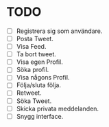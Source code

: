 # TODO 
- [ ] Registrera sig som användare.
- [ ] Posta Tweet. 
- [ ] Visa Feed. 
- [ ] Ta bort tweet. 
- [ ] Visa egen Profil.
- [ ] Söka profil.
- [ ] Visa någons Profil.
- [ ] Följa/sluta följa.
- [ ] Retweet. 
- [ ] Söka Tweet.
- [ ] Skicka privata meddelanden. 
- [ ] Snygg interface. 
